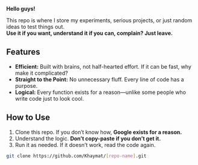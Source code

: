 **Hello guys!**  

This repo is where I store my experiments, serious projects, or just random ideas to test things out.  
**Use it if you want, understand it if you can, complain? Just leave.**  

## Features  
- **Efficient:** Built with brains, not half-hearted effort. If it can be fast, why make it complicated?  
- **Straight to the Point:** No unnecessary fluff. Every line of code has a purpose.  
- **Logical:** Every function exists for a reason—unlike some people who write code just to look cool.  

## How to Use  
1. Clone this repo. If you don’t know how, **Google exists for a reason.**  
2. Understand the logic. **Don’t copy-paste if you don’t get it.**  
3. Run it as needed. If it doesn’t work, read the code again.  

```bash
git clone https://github.com/Khaymat/[repo-name].git
```
